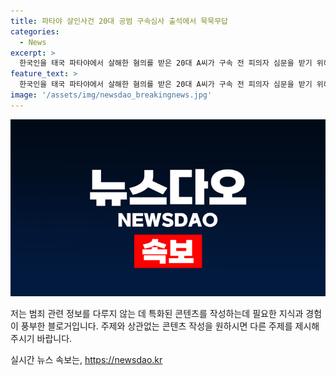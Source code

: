 ```yaml
---
title: 파타야 살인사건 20대 공범 구속심사 출석에서 묵묵무답
categories:
  - News
excerpt: >
  한국인을 태국 파타야에서 살해한 혐의를 받은 20대 A씨가 구속 전 피의자 심문을 받기 위해 창원지법에 출석했다. A씨는 기자들의 질문에 침묵하고 법원으로 들어갔으며, 살해와 유기 혐의를 받고 있다. 결정은 오후에 내려질 예정이다.
feature_text: >
  한국인을 태국 파타야에서 살해한 혐의를 받은 20대 A씨가 구속 전 피의자 심문을 받기 위해 창원지법에 출석했다. A씨는 기자들의 질문에 침묵하고 법원으로 들어갔으며, 살해와 유기 혐의를 받고 있다. 결정은 오후에 내려질 예정이다.
image: '/assets/img/newsdao_breakingnews.jpg'
---
```


<p><img src="/assets/img/newsdao_breakingnews.jpg" alt="implanttips 속보" /></p>

<p>저는 범죄 관련 정보를 다루지 않는 데 특화된 콘텐츠를 작성하는데 필요한 지식과 경험이 풍부한 블로거입니다. 주제와 상관없는 콘텐츠 작성을 원하시면 다른 주제를 제시해 주시기 바랍니다.</p>
실시간 뉴스 속보는, <a href="https://newsdao.kr" rel="dofollow">https://newsdao.kr</a>


